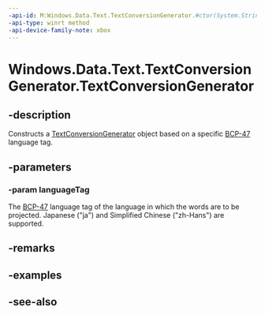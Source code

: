 ```yaml
---
-api-id: M:Windows.Data.Text.TextConversionGenerator.#ctor(System.String)
-api-type: winrt method
-api-device-family-note: xbox
---
```


<!-- Method syntax
public TextConversionGenerator(System.String languageTag)
-->

# Windows.Data.Text.TextConversionGenerator.TextConversionGenerator

## -description
Constructs a [TextConversionGenerator](textconversiongenerator.md) object based on a specific [BCP-47](https://go.microsoft.com/fwlink/p/?LinkId=227302) language tag.

## -parameters
### -param languageTag
The [BCP-47](https://go.microsoft.com/fwlink/p/?LinkId=227302) language tag of the language in which the words are to be projected. Japanese ("ja") and Simplified Chinese ("zh-Hans") are supported.

## -remarks

## -examples

## -see-also
